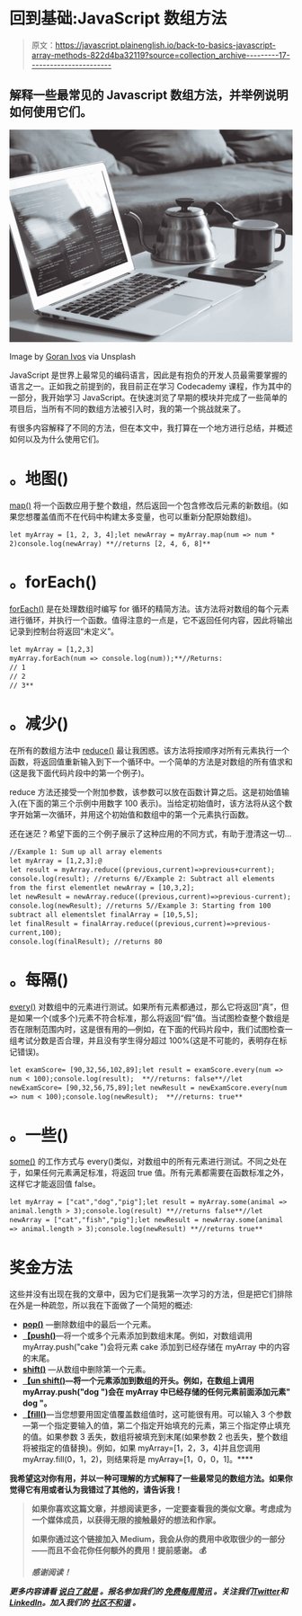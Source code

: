 # 回到基础:JavaScript 数组方法

> 原文：<https://javascript.plainenglish.io/back-to-basics-javascript-array-methods-822d4ba32119?source=collection_archive---------17----------------------->

## 解释一些最常见的 Javascript 数组方法，并举例说明如何使用它们。

![](img/72270da9fb79f9f9ee4319edc3de4944.png)

Image by [Goran Ivos](https://unsplash.com/@goran_ivos) via Unsplash

JavaScript 是世界上最常见的编码语言，因此是有抱负的开发人员最需要掌握的语言之一。正如我之前提到的，我目前正在学习 Codecademy 课程，作为其中的一部分，我开始学习 JavaScript。在快速浏览了早期的模块并完成了一些简单的项目后，当所有不同的数组方法被引入时，我的第一个挑战就来了。

有很多内容解释了不同的方法，但在本文中，我打算在一个地方进行总结，并概述如何以及为什么使用它们。

# 。地图()

[map()](https://developer.mozilla.org/en-US/docs/Web/JavaScript/Reference/Global_Objects/Array/map) 将一个函数应用于整个数组，然后返回一个包含修改后元素的新数组。(如果您想覆盖值而不在代码中构建太多变量，也可以重新分配原始数组)。

```
let myArray = [1, 2, 3, 4];let newArray = myArray.map(num => num * 2)console.log(newArray) **//returns [2, 4, 6, 8]**
```

# 。forEach()

[forEach()](https://developer.mozilla.org/en-US/docs/Web/JavaScript/Reference/Global_Objects/Array/forEach) 是在处理数组时编写 for 循环的精简方法。该方法将对数组的每个元素进行循环，并执行一个函数。值得注意的一点是，它不返回任何内容，因此将输出记录到控制台将返回“未定义”。

```
let myArray = [1,2,3]
myArray.forEach(num => console.log(num));**//Returns:
// 1
// 2
// 3**
```

# 。减少()

在所有的数组方法中 [reduce()](https://developer.mozilla.org/en-US/docs/Web/JavaScript/Reference/Global_Objects/Array/reduce) 最让我困惑。该方法将按顺序对所有元素执行一个函数，将返回值重新输入到下一个循环中。一个简单的方法是对数组的所有值求和(这是我下面代码片段中的第一个例子)。

reduce 方法还接受一个附加参数，该参数可以放在函数计算之后。这是初始值输入(在下面的第三个示例中用数字 100 表示)。当给定初始值时，该方法将从这个数字开始第一次循环，并用这个初始值和数组中的第一个元素执行函数。

还在迷茫？希望下面的三个例子展示了这种应用的不同方式，有助于澄清这一切…

```
//Example 1: Sum up all array elements
let myArray = [1,2,3];@
let result = myArray.reduce((previous,current)=>previous+current);
console.log(result); //returns 6//Example 2: Subtract all elements from the first elementlet newArray = [10,3,2];
let newResult = newArray.reduce((previous,current)=>previous-current);
console.log(newResult); //returns 5//Example 3: Starting from 100 subtract all elementslet finalArray = [10,5,5];
let finalResult = finalArray.reduce((previous,current)=>previous-current,100);
console.log(finalResult); //returns 80
```

# 。每隔()

[every()](https://developer.mozilla.org/en-US/docs/Web/JavaScript/Reference/Global_Objects/Array/every) 对数组中的元素进行测试。如果所有元素都通过，那么它将返回“真”，但是如果一个(或多个)元素不符合标准，那么将返回“假”值。当试图检查整个数组是否在限制范围内时，这是很有用的—例如，在下面的代码片段中，我们试图检查一组考试分数是否合理，并且没有学生得分超过 100%(这是不可能的，表明存在标记错误)。

```
let examScore= [90,32,56,102,89];let result = examScore.every(num => num < 100);console.log(result);  **//returns: false**//let newExamScore= [90,32,56,75,89];let newResult = newExamScore.every(num => num < 100);console.log(newResult);  **//returns: true**
```

# 。一些()

[some()](https://developer.mozilla.org/en-US/docs/Web/JavaScript/Reference/Global_Objects/Array/some) 的工作方式与 every()类似，对数组中的所有元素进行测试。不同之处在于，如果任何元素满足标准，将返回 true 值。所有元素都需要在函数标准之外，这样它才能返回值 false。

```
let myArray = ["cat","dog","pig"];let result = myArray.some(animal => animal.length > 3);console.log(result) **//returns false**//let newArray = ["cat","fish","pig"];let newResult = newArray.some(animal => animal.length > 3);console.log(newResult) **//returns true**
```

# 奖金方法

这些并没有出现在我的文章中，因为它们是我第一次学习的方法，但是把它们排除在外是一种疏忽，所以我在下面做了一个简短的概述:

*   [**pop()**](https://developer.mozilla.org/en-US/docs/Web/JavaScript/Reference/Global_Objects/Array/pop) —删除数组中的最后一个元素。
*   [**【push()**](https://developer.mozilla.org/en-US/docs/Web/JavaScript/Reference/Global_Objects/Array/push)—将一个或多个元素添加到数组末尾。例如，对数组调用 myArray.push("cake ")会将元素 cake 添加到已经存储在 myArray 中的内容的末尾。
*   [**shift()**](https://developer.mozilla.org/en-US/docs/Web/JavaScript/Reference/Global_Objects/Array/shift) —从数组中删除第一个元素。
*   [**【un shift()**](https://developer.mozilla.org/en-US/docs/Web/JavaScript/Reference/Global_Objects/Array/unshift)**—将一个元素添加到数组的开头。例如，在数组上调用 myArray.push("dog ")会在 myArray 中已经存储的任何元素前面添加元素" dog "。**
*   **[**【fill()**](https://developer.mozilla.org/en-US/docs/Web/JavaScript/Reference/Global_Objects/Array/fill)**—当您想要用固定值覆盖数组值时，这可能很有用。可以输入 3 个参数—第一个指定要输入的值，第二个指定开始填充的元素，第三个指定停止填充的值。如果参数 3 丢失，数组将被填充到末尾(如果参数 2 也丢失，整个数组将被指定的值替换)。例如，如果 myArray=[1，2，3，4]并且您调用 myArray.fill(0，1，2)，则结果将是 myArray=[1，0，0，1]。****

****我希望这对你有用，并以一种可理解的方式解释了一些最常见的数组方法。如果你觉得它有用或者认为我错过了其他的，请告诉我！****

> ****如果你喜欢这篇文章，并想阅读更多，一定要查看我的类似文章。考虑成为一个媒体成员，以获得无限的接触最好的想法和作家。****
> 
> ****如果你通过这个链接加入 Medium，我会从你的费用中收取很少的一部分——而且不会花你任何额外的费用！提前感谢。 **💰******
> 
> *****感谢阅读！*****

*****更多内容请看* [***说白了就是***](https://plainenglish.io/) *。报名参加我们的* [***免费每周简讯***](http://newsletter.plainenglish.io/) *。关注我们*[***Twitter***](https://twitter.com/inPlainEngHQ)*和*[***LinkedIn***](https://www.linkedin.com/company/inplainenglish/)*。加入我们的* [***社区不和谐***](https://discord.gg/GtDtUAvyhW) *。*****